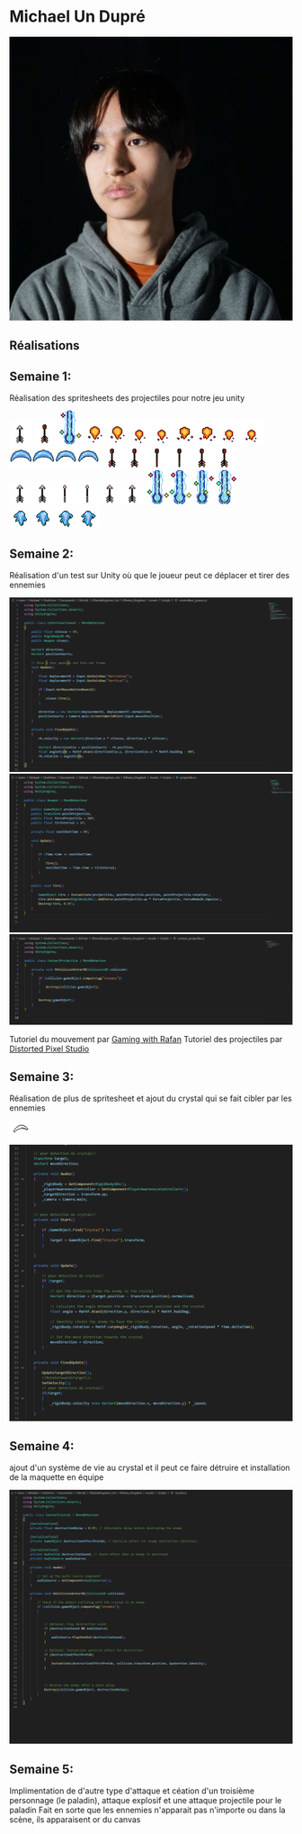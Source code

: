 # Michael Un Dupré

<!--<img src="michael_00000.jpg" alt="michael" width="720"/>-->
![Michael](./michael_00000.jpg)

 ## Réalisations

 ## Semaine 1:

 Réalisation des spritesheets des projectiles pour notre jeu unity

 ![Gif de la flèche](../../Assets/images/image_doc_michael/arrow_sprite.gif)
 ![Gif de la flèche explosif](../../Assets/images/image_doc_michael/fleche_explosif_sprite.gif)
 ![Gif du rayon magique](../../Assets/images/image_doc_michael/magic-beam_sprite.gif)
 ![spritesheet de la boule de feu](../../Assets/images/image_doc_michael/boule_feu-Sheet.png)
 ![spritesheet du projectile de l'épée](../../Assets/images/image_doc_michael/epee_magique-Sheet.png)
 ![spritesheet de la flèche explosif](../../Assets/images/image_doc_michael/fleche_explosif_sprite-Sheet.png)
 ![spritesheet de la flèche](../../Assets/images/image_doc_michael/fleche_sprite-Sheet.png)
 ![spritesheet du rayon magique](../../Assets/images/image_doc_michael/magic-beam_sprite-Sheet.png)
 ![spritesheet du missile magique](../../Assets/images/image_doc_michael/magic_missile_sprite-Sheet.png)

 ## Semaine 2:

 Réalisation d'un test sur Unity où que le joueur peut ce déplacer et tirer des ennemies

  ![code pour le controlleur du joueur](../../Assets/images/image_doc_michael/controlleur_joueur_archer.png)
  ![code pour les projectiles](../../Assets/images/image_doc_michael/projectile_fleche.png)
  ![code pour le contact des projectiles](../../Assets/images/image_doc_michael/contact_projectile.png)

Tutoriel du mouvement par [Gaming with Rafan](https://youtu.be/e7AWtLIH3u8?si=J_QcrePahT2_cVK5)
Tutoriel des projectiles par [Distorted Pixel Studio](https://youtu.be/8TqY6p-PRcs?si=H_twutaN4FaVgBkz)

 ## Semaine 3:

 Réalisation de plus de spritesheet et ajout du crystal qui se fait cibler par les ennemies

 ![Gif d'une attaque mélée](../../Assets/images/image_doc_michael/heavy_attack.gif)
 ![code du ciblage](../../Assets/images/image_doc_michael/enemmievscrystal.png) 

 ## Semaine 4:

 ajout d'un système de vie au crystal et il peut ce faire détruire et installation de la maquette en équipe
 
 ![code du crystal](../../Assets/images/image_doc_michael/codecrystal.png) 
  <!-- ![Alt Text](../../Assets/images/image_doc_michael/unity_test.mp4)
  ![Alt Text](../../Assets/images/image_doc_michael/test_sprite.mp4)-->

 ## Semaine 5:

 Implimentation de d'autre type d'attaque et céation d'un troisième personnage (le paladin), attaque explosif et une attaque projectile pour le paladin
 Fait en sorte que les ennemies n'apparait pas n'importe ou dans la scène, ils apparaisent or du canvas

 
 
  

 <!-- Une image par semaine de la réalisation dont tu es le plus fier avec une légende -->

<!-- * ![S1 Développement du concept](https://fakeimg.pl/400x400?text=Concept) -->
